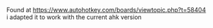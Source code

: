 Found at https://www.autohotkey.com/boards/viewtopic.php?t=58404  
i adapted it to work with the current ahk version